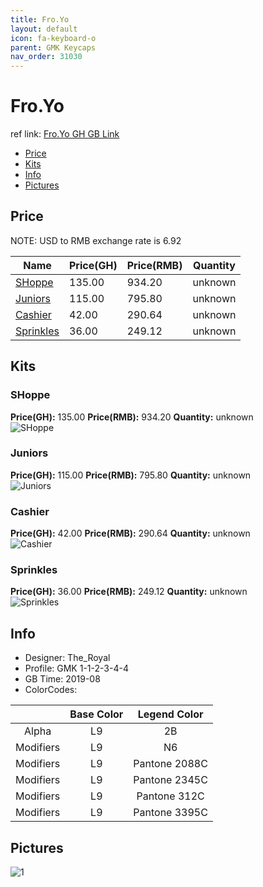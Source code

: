 ```yaml
---
title: Fro.Yo
layout: default
icon: fa-keyboard-o
parent: GMK Keycaps
nav_order: 31030
---
```


# Fro.Yo

ref link: [Fro.Yo GH GB Link]()

* [Price](#price)
* [Kits](#kits)
* [Info](#info)
* [Pictures](#pictures)


## Price  
NOTE: USD to RMB exchange rate is 6.92

| Name          | Price(GH)    |  Price(RMB) | Quantity |
| ------------- | ------------ |  ---------- | -------- |
|[SHoppe](#shoppe)|135.00|934.20|unknown|
|[Juniors](#juniors)|115.00|795.80|unknown|
|[Cashier](#cashier)|42.00|290.64|unknown|
|[Sprinkles](#sprinkles)|36.00|249.12|unknown|


## Kits
### SHoppe
**Price(GH):** 135.00    **Price(RMB):** 934.20    **Quantity:** unknown  
<img src="{{ 'assets/images/gmk-keycaps/fro.yo/kits_pics/shoppe.jpg' | relative_url }}" alt="SHoppe" class="image featured">

### Juniors
**Price(GH):** 115.00    **Price(RMB):** 795.80    **Quantity:** unknown  
<img src="{{ 'assets/images/gmk-keycaps/fro.yo/kits_pics/juniors.jpg' | relative_url }}" alt="Juniors" class="image featured">

### Cashier
**Price(GH):** 42.00    **Price(RMB):** 290.64    **Quantity:** unknown  
<img src="{{ 'assets/images/gmk-keycaps/fro.yo/kits_pics/cashier.jpg' | relative_url }}" alt="Cashier" class="image featured">

### Sprinkles
**Price(GH):** 36.00    **Price(RMB):** 249.12    **Quantity:** unknown  
<img src="{{ 'assets/images/gmk-keycaps/fro.yo/kits_pics/sprinkles.jpg' | relative_url }}" alt="Sprinkles" class="image featured">


## Info
* Designer: The_Royal
* Profile: GMK 1-1-2-3-4-4
* GB Time: 2019-08
* ColorCodes:  

| |Base Color     | Legend Color
| :-------------: | :-------------: | :------------:
|Alpha|L9|2B
|Modifiers|L9|N6
|Modifiers|L9|Pantone 2088C
|Modifiers|L9|Pantone 2345C
|Modifiers|L9|Pantone 312C
|Modifiers|L9|Pantone 3395C


## Pictures
<img src="{{ 'assets/images/gmk-keycaps/fro.yo/rendering_pics/1.jpg' | relative_url }}" alt="1" class="image featured">
